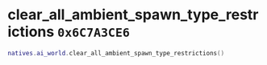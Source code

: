 # clear_all_ambient_spawn_type_restrictions `0x6C7A3CE6`

```lua
natives.ai_world.clear_all_ambient_spawn_type_restrictions()
```